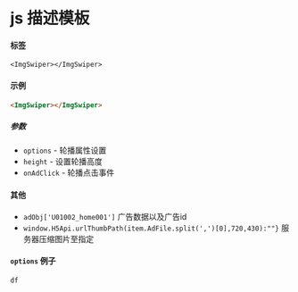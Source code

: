 # js 描述模板
#### 标签
	<ImgSwiper></ImgSwiper>
#### 示例

```html
<ImgSwiper></ImgSwiper>

```
##### 参数
* `options` - 轮播属性设置
* `height` - 设置轮播高度
* `onAdClick` - 轮播点击事件

#### 其他
* `adObj['U01002_home001']` 广告数据以及广告id
* `window.H5Api.urlThumbPath(item.AdFile.split(',')[0],720,430):""}` 服务器压缩图片至指定

#### `options` 例子
```js
df
```